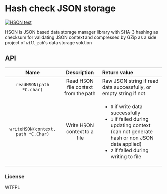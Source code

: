 # Hash check JSON storage

[![HSON test](https://github.com/rk0cc/hson/actions/workflows/go.yml/badge.svg)](https://github.com/rk0cc/hson/actions/workflows/go.yml)

HSON is JSON based data storage manager library with SHA-3 hashing as checksum for validating JSON context and compressed by GZip
as a side project of `will_pub`'s data storage solution

## API
|Name|Description|Return value|
|:-:|:-:|:--|
|`readHSON(path *C.char)`|Read HSON file context from the path|Raw JSON string if read data successfully, or empty string if not|
|`writeHSON(context, path *C.Char)`|Write HSON context to a file|<ul><li>`0` if write data successfully</li><li>`1` if failed during updating context (can not generate hash or non JSON data applied)</li><li>`2` if failed during writing to file</li></ul>|


### License
WTFPL